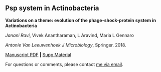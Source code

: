 ## Psp system in Actinobacteria

**Variations on a theme: evolution of the phage-shock-protein system in Actinobacteria**

*Janani Ravi*, Vivek Anantharaman, L Aravind, Maria L Gennaro

*Antonie Van Leeuwenhoek J Microbiology*, Springer. 2018.

[Manuscript PDF](https://github.com/jananiravi/psp-actinobacteria/blob/master/manuscript/2018-Ravi-Psp_actinobacteria-Anto.pdf) **|** [Supp Material](https://github.com/jananiravi/psp-actinobacteria/blob/master/manuscript/2018-Ravi-Psp_actinobacteria-Anto_supp.xlsx)

For questions or comments, please contact [me via email](janani@msu.edu).
